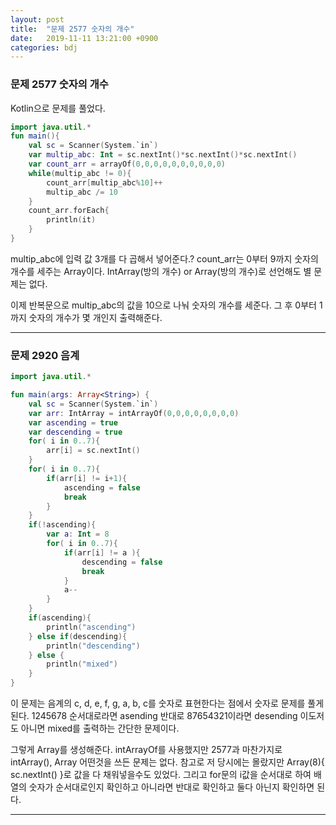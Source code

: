```yaml
---
layout: post
title:  "문제 2577 숫자의 개수"
date:   2019-11-11 13:21:00 +0900
categories: bdj
---
```


### 문제 2577 숫자의 개수

Kotlin으로 문제를 풀었다.

```kotlin
import java.util.*
fun main(){
    val sc = Scanner(System.`in`)
    var multip_abc: Int = sc.nextInt()*sc.nextInt()*sc.nextInt()
    var count_arr = arrayOf(0,0,0,0,0,0,0,0,0,0)
    while(multip_abc != 0){
        count_arr[multip_abc%10]++
        multip_abc /= 10
    }
    count_arr.forEach{
        println(it)
    }
}
```

multip_abc에 입력 값 3개를 다 곱해서 넣어준다.?
count_arr는 0부터 9까지 숫자의 개수를 세주는 Array이다. IntArray(방의 개수) or Array<Int>(방의 개수)로 선언해도 별 문제는 없다.

이제 반복문으로 multip_abc의 값을 10으로 나눠  숫자의 개수를 세준다.
그 후 0부터 1까지 숫자의 개수가 몇 개인지 출력해준다.

---

### 문제 2920 음계

```kotlin
import java.util.*

fun main(args: Array<String>) {
    val sc = Scanner(System.`in`) 
    var arr: IntArray = intArrayOf(0,0,0,0,0,0,0,0)
    var ascending = true
    var descending = true
    for( i in 0..7){
        arr[i] = sc.nextInt()
    }
    for( i in 0..7){
        if(arr[i] != i+1){
            ascending = false
            break
        }
    }
    if(!ascending){
        var a: Int = 8
        for( i in 0..7){
            if(arr[i] != a ){
                descending = false
                break
            }
            a--
        }
    }
    if(ascending){
        println("ascending")
    } else if(descending){
        println("descending")
    } else {
        println("mixed")
    }
}
```

이 문제는 음계의 c, d, e, f, g, a, b, c를 숫자로 표현한다는 점에서 숫자로 문제를 풀게 된다.
1245678 순서대로라면 asending 반대로 87654321이라면 desending 이도저도 아니면 mixed를 출력하는 간단한 문제이다.

그렇게 Array를 생성해준다. intArrayOf를 사용했지만 2577과 마찬가지로 intArray(), Array<Int> 어떤것을 쓰든 문제는 없다.
참고로 저 당시에는 몰랐지만 Array<Int>(8){ sc.nextInt() }로 값을 다 채워넣을수도 있었다.
그리고 for문의 i값을 순서대로 하여 배열의 숫자가 순서대로인지 확인하고 아니라면 반대로 확인하고 둘다 아닌지 확인하면 된다.

---

